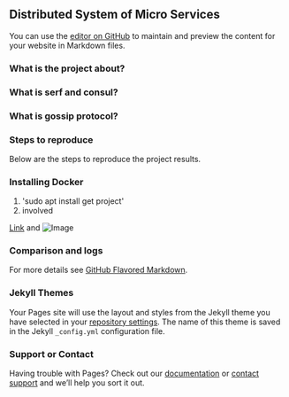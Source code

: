 ## Distributed System of Micro Services


You can use the [editor on GitHub](https://github.com/sharath29/dc-project/edit/master/README.md) to maintain and preview the content for your website in Markdown files.

### What is the project about?

### What is serf and consul?

### What is gossip protocol?

### Steps to reproduce

Below are the steps to reproduce the project results.



### Installing Docker

1. 'sudo apt install get project'
2. involved

[Link](url) and ![Image](src)


### Comparison and logs


For more details see [GitHub Flavored Markdown](https://guides.github.com/features/mastering-markdown/).

### Jekyll Themes

Your Pages site will use the layout and styles from the Jekyll theme you have selected in your [repository settings](https://github.com/sharath29/dc-project/settings). The name of this theme is saved in the Jekyll `_config.yml` configuration file.

### Support or Contact

Having trouble with Pages? Check out our [documentation](https://help.github.com/categories/github-pages-basics/) or [contact support](https://github.com/contact) and we’ll help you sort it out.
